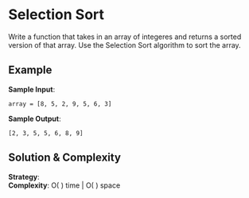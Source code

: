 # Selection Sort
Write a function that takes in an array of integeres and returns a sorted version of that array. Use the Selection Sort algorithm to sort the array.  

## Example  
__Sample Input__:  
```
array = [8, 5, 2, 9, 5, 6, 3]
```
__Sample Output__:  
```
[2, 3, 5, 5, 6, 8, 9]
```

## Solution & Complexity  
__Strategy__:  
__Complexity__: O( ) time | O( ) space
